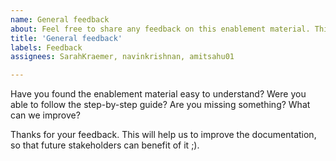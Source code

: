 ```yaml
---
name: General feedback
about: Feel free to share any feedback on this enablement material. This will help to us to improve it in the future.
title: 'General feedback'
labels: Feedback
assignees: SarahKraemer, navinkrishnan, amitsahu01

---
```


Have you found the enablement material easy to understand?
Were you able to follow the step-by-step guide?
Are you missing something?
What can we improve?

Thanks for your feedback. This will help us to improve the documentation, so that future stakeholders can benefit of it ;).
